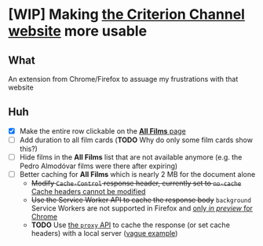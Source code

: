 # [WIP] Making [the Criterion Channel website](https://www.criterionchannel.com/) more usable

## What

An extension from Chrome/Firefox to assuage my frustrations with that website

## Huh

- [x] Make the entire row clickable on the [**All Films** page](https://films.criterionchannel.com/)
- [ ] Add duration to all film cards (**TODO** Why do only some film cards show this?)
- [ ] Hide films in the **All Films** list that are not available anymore (e.g. the Pedro Almodóvar films were there after expiring)
- [ ] Better caching for **All Films** which is nearly 2 MB for the document alone
    - ~~Modify `Cache-Control` response header, currently set to `no-cache`~~ [Cache headers cannot be modified](https://developer.chrome.com/extensions/webRequest)
    - ~~Use the Service Worker API to cache the response body~~ `background` Service Workers are not supported in Firefox and [only _in preview_ for Chrome](https://developer.chrome.com/extensions/migrating_to_manifest_v3#service_workers)
    - **TODO** Use [the `proxy` API](https://developer.mozilla.org/en-US/docs/Mozilla/Add-ons/WebExtensions/API/proxy) to cache the response (or set cache headers) with a local server ([vague example](https://github.com/mdn/webextensions-examples/tree/master/proxy-blocker))

